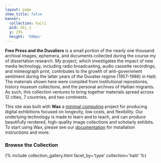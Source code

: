 ```yaml
---
layout: page
show_title: false
banner:
  collection: haiti
  pid: obj_1
  y: 25%
  height: '500px'
---
```


__Free Press and the Duvaliers__ is a small portion of the nearly one thousand archival images, ephemera, and documents collected during the course my of dissertation research. My project, which investigates the impact of new media technology, including radio broadcasting, audio cassette recordings, and mimeograph print, contributes to the growth of anti-government sentiment during the latter years of the Duvalier regime (1957-1986) in Haiti. The materials shown here were compiled from institutional repositories, history museum collections, and the personal archives of Haitian migrants. As such, this collection ventures to bring together materials spread across 12 cities, 7 countries, and two continents.


This site was built with __Wax__ a [minimal computing](http://go-dh.github.io/mincomp/) project for producing digital exhibitions focused on longevity, low costs, and flexibility. Our underlying technology is made to learn and to teach, and can produce beautifully rendered, high-quality image collections and scholarly exhibits. To start using Wax, please see our [documentation](https://minicomp.github.io/wiki/#/wax/) for installation instructions and more.



### Browse the Collection

{% include collection_gallery.html facet_by='type' collection='haiti' %}
